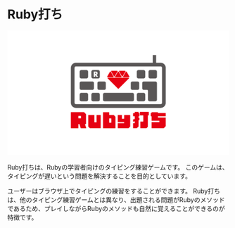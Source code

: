 # Ruby打ち

![Ruby打ちロゴ](./images/service_logo.png)

Ruby打ちは、Rubyの学習者向けのタイピング練習ゲームです。
このゲームは、タイピングが遅いという問題を解決することを目的としています。

ユーザーはブラウザ上でタイピングの練習をすることができます。
Ruby打ちは、他のタイピング練習ゲームとは異なり、出題される問題がRubyのメソッドであるため、プレイしながらRubyのメソッドも自然に覚えることができるのが特徴です。
